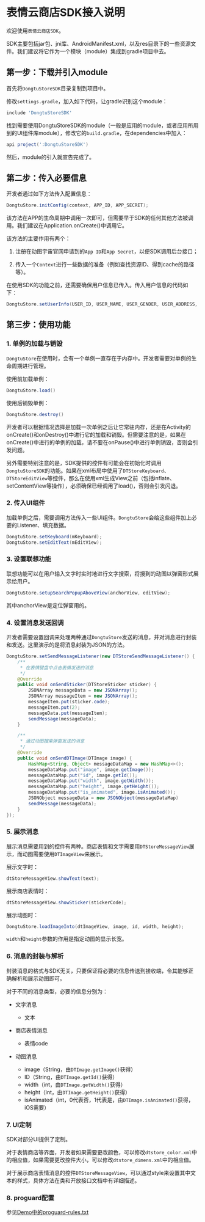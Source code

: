 # 表情云商店SDK接入说明

欢迎使用`表情云商店SDK`。

SDK主要包括jar包、jni库、AndroidManifest.xml，以及res目录下的一些资源文件。我们建议将它作为一个模块（module）集成到gradle项目中去。

## 第一步：下载并引入module

首先将`DongtuStoreSDK`目录复制到项目中。

修改`settings.gradle`，加入如下代码，让gradle识别这个module：

```groovy
include 'DongtuStoreSDK'
```

找到需要使用DongtuStoreSDK的module（一般是应用的module，或者应用所用到的UI组件库module），修改它的`build.gradle`，在dependencies中加入：

```groovy
api project(':DongtuStoreSDK')
```

然后，module的引入就宣告完成了。

## 第二步：传入必要信息

开发者通过如下方法传入配置信息：

```java
DongtuStore.initConfig(context, APP_ID, APP_SECRET);
```

该方法在APP的生命周期中调用一次即可，但需要早于SDK的任何其他方法被调用。我们建议在Application.onCreate()中调用它。

该方法的主要作用有两个：

1. 注册在动图宇宙官网申请到的`App ID`和`App Secret`，以便SDK调用后台接口；

2. 传入一个`Context`进行一些数据的准备（例如查找资源ID、得到cache的路径等）。

在使用SDK的功能之前，还需要确保用户信息已传入。传入用户信息的代码如下：

```java
DongtuStore.setUserInfo(USER_ID, USER_NAME, USER_GENDER, USER_ADDRESS, USER_EMAIL, USER_PHONE, EXTRA_INFO);
```

## 第三步：使用功能

### 1. 单例的加载与销毁

`DongtuStore`在使用时，会有一个单例一直存在于内存中。开发者需要对单例的生命周期进行管理。

使用前加载单例：

```java
DongtuStore.load()
```

使用后销毁单例：

```java
DongtuStore.destroy()
```

开发者可以根据情况选择是加载一次单例之后让它常驻内存，还是在Activity的onCreate()和onDestroy()中进行它的加载和销毁。但需要注意的是，如果在onCreate()中进行的单例的加载，请不要在onPause()中进行单例销毁，否则会引发问题。

另外需要特别注意的是，SDK提供的控件有可能会在初始化时调用`DongtuStoreSDK`的功能。如果在xml布局中使用了`DTStoreKeyboard`、`DTStoreEditView`等控件，那么在使用xml生成View之前（包括inflate、setContentView等操作），必须确保已经调用了load()，否则会引发闪退。

### 2. 传入UI组件

加载单例之后，需要调用方法传入一些UI组件。`DongtuStore`会给这些组件加上必要的Listener、填充数据。

```java
DongtuStore.setKeyboard(mKeyboard);
DongtuStore.setEditText(mEditView);
```

### 3. 设置联想功能

联想功能可以在用户输入文字时实时地进行文字搜索，将搜到的动图以弹窗形式展示给用户。

```java
DongtuStore.setupSearchPopupAboveView(anchorView, editView);
```

其中anchorView是定位弹窗用的。

### 4. 设置消息发送回调

开发者需要设置回调来处理两种通过`DongtuStore`发送的消息，并对消息进行封装和发送。这里演示的是将消息封装为JSON的方法。

```java
DongtuStore.setSendMessageListener(new DTStoreSendMessageListener() {
    /**
     * 在表情键盘中点击表情发送的消息
     */
    @Override
    public void onSendSticker(DTStoreSticker sticker) {
        JSONArray messageData = new JSONArray();
        JSONArray messageItem = new JSONArray();
        messageItem.put(sticker.code);
        messageItem.put(2);
        messageData.put(messageItem);
        sendMessage(messageData);
    }

    /**
     * 通过动图搜索弹窗发送的消息
     */
    @Override
    public void onSendDTImage(DTImage image) {
        HashMap<String, Object> messageDataMap = new HashMap<>();
        messageDataMap.put("image", image.getImage());
        messageDataMap.put("id", image.getId());
        messageDataMap.put("width", image.getWidth());
        messageDataMap.put("height", image.getHeight());
        messageDataMap.put("is_animated", image.isAnimated());
        JSONObject messageData = new JSONObject(messageDataMap)
        sendMessage(messageData);
    }
});
```
### 5. 展示消息

展示消息需要用到的控件有两种。商店表情和文字需要用`DTStoreMessageView`展示，而动图需要使用`DTImageView`来展示。

展示文字时：

```java
dtStoreMessageView.showText(text);
```

展示商店表情时：

```java
dtStoreMessageView.showSticker(stickerCode);
```

展示动图时：

```java
DongtuStore.loadImageInto(dtImageView, image, id, width, height);
```

`width`和`height`参数的作用是指定动图的显示长宽。

### 6. 消息的封装与解析

封装消息的格式与SDK无关，只要保证将必要的信息传送到接收端，令其能够正确解析和展示动图即可。

对于不同的消息类型，必要的信息分别为：

* 文字消息
    * 文本

* 商店表情消息
    * 表情code

* 动图消息
    * image（String，由`DTImage.getImage()`获得）
    * ID（String，由`DTImage.getId()`获得）
    * width（int，由`DTImage.getWidth()`获得）
    * height（int，由`DTImage.getHeight()`获得）
    * isAnimated（int，0代表否，1代表是，由`DTImage.isAnimated()`获得，iOS需要）

### 7. UI定制

SDK对部分UI提供了定制。

对于表情商店等界面，开发者如果需要更改颜色，可以修改`dtstore_color.xml`中的相应值，如果需要更改控件大小，可以修改`dtstore_dimens.xml`中的相应值。

对于展示商店表情消息的控件`DTStoreMessageView`，可以通过style来设置其中文本的样式，具体方法在类和开放接口文档中有详细描述。

### 8. proguard配置

参见[Demo中的proguard-rules.txt](https://github.com/siyanhui/dongtustore-demo-android/blob/master/demo_store/proguard-rules.txt)
